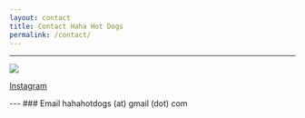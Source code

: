 ```yaml
---
layout: contact
title: Contact Haha Hot Dogs
permalink: /contact/
---
```


---
<div class="contact-social">
  <div class="contact-social-link">
    <a href="https://www.instagram.com/hahahotdogs/">
      <img src="{{ "/assets/images/contact-instagram.svg" | relative_url }}" />
      <p>Instagram</p>
    </a>
  </div>
  ---
### Email
hahahotdogs (at) gmail (dot) com

  <!--
  <div class="contact-social-link">
    <a href="mailto:hahahotdogs@gmail.com">
      <img src="{{ "/assets/images/contact-mailto.svg" | relative_url }}" />
      <p>Email</p>
    </a>
  </div>
</div>
-->

<!--
## Email
<form name="contact" class="contact-form" action="https://getform.io/f/4148fa5c-95c9-48c2-adcf-1fa77f46d4e5" method="POST">
  <div class="contact-form-personal-info">
    <div>
      <label for="name">Your Name</label>
      <input type="text" name="name" />
    </div>
    <div>
      <label for="email">Your Email Address</label>
      <input type="email" name="email" />
    </div>
  </div>
  <div class="contact-message">
    <label for="message">Message</label>
    <textarea name="message"></textarea>
  </div>
  <p>
    <button type="submit" class="btn-lrg btn-lrg-light btn-full-width-mobile">Send Email</button>
  </p>
</form>

---
-->

